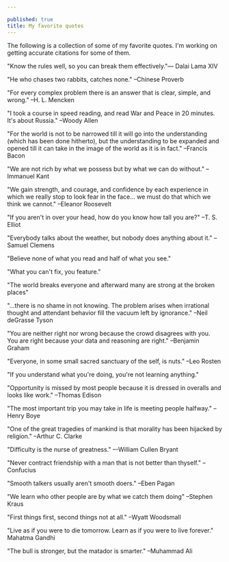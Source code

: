 ```yaml
---

published: true
title: My favorite quotes
---
```

The following is a collection of some of my favorite quotes. I'm working on getting accurate citations for some of them.

"Know the rules well, so you can break them effectively."― Dalai Lama XIV

"He who chases two rabbits, catches none." –Chinese Proverb

"For every complex problem there is an answer that is clear, simple, and wrong."  –H. L. Mencken

"I took a course in speed reading, and read War and Peace in 20 minutes. It's about Russia." –Woody Allen

"For the world is not to be narrowed till it will go into the understanding (which has been done hitherto), but the understanding to be expanded and opened till it can take in the image of the world as it is in fact." –Francis Bacon

"We are not rich by what we possess but by what we can do without."  –Immanuel Kant

"We gain strength, and courage, and confidence by each experience in which we really stop to look fear in the face… we must do that which we think we cannot." –Eleanor Roosevelt

"If you aren't in over your head, how do you know how tall you are?" –T. S. Elliot

"Everybody talks about the weather, but nobody does anything about it."  –Samuel Clemens

"Believe none of what you read and half of what you see."

"What you can't fix, you feature."

"The world breaks everyone and afterward many are strong at the broken places"

"…there is no shame in not knowing. The problem arises when irrational thought and attendant behavior fill the vacuum left by ignorance."  –Neil deGrasse Tyson

"You are neither right nor wrong because the crowd disagrees with you. You are right because your data and reasoning are right." –Benjamin Graham

"Everyone, in some small sacred sanctuary of the self, is nuts." –Leo Rosten

"If you understand what you're doing, you're not learning anything."

"Opportunity is missed by most people because it is dressed in overalls and looks like work." –Thomas Edison

"The most important trip you may take in life is meeting people halfway." –Henry Boye

"One of the great tragedies of mankind is that morality has been hijacked by religion." –Arthur C. Clarke

"Difficulty is the nurse of greatness." –-William Cullen Bryant

"Never contract friendship with a man that is not better than thyself." –Confucius

"Smooth talkers usually aren't smooth doers." –Eben Pagan

"We learn who other people are by what we catch them doing" –Stephen Kraus

"First things first, second things not at all." –Wyatt Woodsmall

"Live as if you were to die tomorrow. Learn as if you were to live forever."
Mahatma Gandhi

"The bull is stronger, but the matador is smarter." –Muhammad Ali
